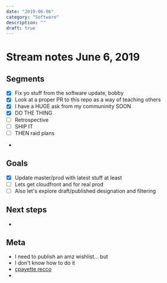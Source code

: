 ```yaml
---
date: "2019-06-06"
category: "Software"
description: ""
draft: true
---
```


# Stream notes June 6, 2019

## Segments

- [x] Fix yo stuff from the software update, bobby
- [x] Look at a proper PR to this repo as a way of teaching others
- [x] I have a HUGE ask from my communinity SOON
- [x] DO THE THING
- [ ] Retrospective
- [ ] SHIP IT
- [ ] THEN raid plans
-

## Goals

- [x] Update master/prod with latest stuff at least
- [ ] Lets get cloudfront and for real prod
- [ ] Also let's explore draft/published designation and filtering

## Next steps

-

## Meta

- I need to publish an amz wishlist... but
- I don't know how to do it
- [cpayette recco](https://www.morewithlesstoday.com/set-wish-list-amazon-com/)
-
